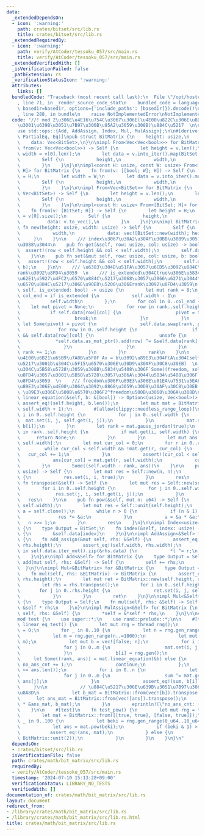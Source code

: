 ```yaml
---
data:
  _extendedDependsOn:
  - icon: ':warning:'
    path: crates/bitset/src/lib.rs
    title: crates/bitset/src/lib.rs
  _extendedRequiredBy:
  - icon: ':warning:'
    path: verify/AtCoder/tessoku_057/src/main.rs
    title: verify/AtCoder/tessoku_057/src/main.rs
  _extendedVerifiedWith: []
  _isVerificationFailed: false
  _pathExtension: rs
  _verificationStatusIcon: ':warning:'
  attributes:
    links: []
  bundledCode: "Traceback (most recent call last):\n  File \"/opt/hostedtoolcache/Python/3.10.14/x64/lib/python3.10/site-packages/onlinejudge_verify/documentation/build.py\"\
    , line 71, in _render_source_code_stat\n    bundled_code = language.bundle(stat.path,\
    \ basedir=basedir, options={'include_paths': [basedir]}).decode()\n  File \"/opt/hostedtoolcache/Python/3.10.14/x64/lib/python3.10/site-packages/onlinejudge_verify/languages/rust.py\"\
    , line 288, in bundle\n    raise NotImplementedError\nNotImplementedError\n"
  code: "//! mod 2\u306E\u4E16\u754C\u3067\u306E(\u4E00\u822C\u306E\u8DB3\u3057\u7B97\
    \u3001\u639B\u3051\u7B97\u306B\u95A2\u3059\u308B)\u884C\u5217  \n\nuse bitset::BitSet;\n\
    use std::ops::{Add, AddAssign, Index, Mul, MulAssign};\n\n#[derive(Debug, Clone,\
    \ PartialEq, Eq)]\npub struct BitMatrix {\n    height: usize,\n    width: usize,\n\
    \    data: Vec<BitSet>,\n}\n\nimpl From<Vec<Vec<bool>>> for BitMatrix {\n    fn\
    \ from(v: Vec<Vec<bool>>) -> Self {\n        let height = v.len();\n        let\
    \ width = v[0].len();\n        let data = v.into_iter().map(BitSet::from).collect();\n\
    \        Self {\n            height,\n            width,\n            data,\n\
    \        }\n    }\n}\n\nimpl<const H: usize, const W: usize> From<[[bool; W];\
    \ H]> for BitMatrix {\n    fn from(v: [[bool; W]; H]) -> Self {\n        let height\
    \ = H;\n        let width = W;\n        let data = v.into_iter().map(BitSet::from).collect();\n\
    \        Self {\n            height,\n            width,\n            data,\n\
    \        }\n    }\n}\n\nimpl From<Vec<BitSet>> for BitMatrix {\n    fn from(v:\
    \ Vec<BitSet>) -> Self {\n        let height = v.len();\n        let width = v[0].size();\n\
    \        Self {\n            height,\n            width,\n            data: v,\n\
    \        }\n    }\n}\n\nimpl<const H: usize> From<[BitSet; H]> for BitMatrix {\n\
    \    fn from(v: [BitSet; H]) -> Self {\n        let height = H;\n        let width\
    \ = v[0].size();\n        Self {\n            height,\n            width,\n  \
    \          data: v.to_vec(),\n        }\n    }\n}\n\nimpl BitMatrix {\n    pub\
    \ fn new(height: usize, width: usize) -> Self {\n        Self {\n            height,\n\
    \            width,\n            data: vec![BitSet::new(width); height],\n   \
    \     }\n    }\n\n    /// index\u3067\u30A2\u30AF\u30BB\u30B9\u3057\u3066\u3082\
    \u3088\u3044\n    pub fn get(&self, row: usize, col: usize) -> bool {\n      \
    \  assert!(row < self.height && col < self.width);\n        self.data[row][col]\n\
    \    }\n\n    pub fn set(&mut self, row: usize, col: usize, b: bool) {\n     \
    \   assert!(row < self.height && col < self.width);\n        self.data[row].set(col,\
    \ b);\n    }\n\n    /// \u6383\u304D\u51FA\u3057\u6CD5\u3092\u884C\u3044\u3001\
    rank\u3092\u8FD4\u3059  \n    /// is_extended\u304Ctrue\u306E\u5834\u5408\u306F\
    \u62E1\u5927\u4FC2\u6570\u884C\u5217\u3068\u3057\u3066\u6271\u3044\u3001\u4FC2\
    \u6570\u884C\u5217\u306E\u90E8\u5206\u306Erank\u3092\u8FD4\u3059\n    pub fn gauss_jordan(&mut\
    \ self, is_extended: bool) -> usize {\n        let mut rank = 0;\n        let\
    \ col_end = if is_extended {\n            self.width - 1\n        } else {\n \
    \           self.width\n        };\n        for col in 0..col_end {\n        \
    \    let mut pivot = None;\n            for row in rank..self.height {\n     \
    \           if self.data[row][col] {\n                    pivot = Some(row);\n\
    \                    break;\n                }\n            }\n            if\
    \ let Some(pivot) = pivot {\n                self.data.swap(rank, pivot);\n  \
    \              for row in 0..self.height {\n                    if row != rank\
    \ && self.data[row][col] {\n                        unsafe {\n               \
    \             *self.data.as_mut_ptr().add(row) ^= &self.data[rank];\n        \
    \                }\n                    }\n                }\n               \
    \ rank += 1;\n            }\n        }\n        rank\n    }\n\n    /// \u9023\u7ACB\
    \u4E00\u6B21\u65B9\u7A0B\u5F0F Ax = b\u3092\u89E3\u304F(A\u304Cself\u306E\u884C\
    \u5217\u3001b\u304C\u5F15\u6570\u306E\u30D9\u30AF\u30C8\u30EB)  \n    /// \u89E3\
    \u304C\u5B58\u5728\u3059\u308B\u5834\u5408\u306F`Some((freedom, solution))`\u3092\
    \u8FD4\u3057\u3001\u5B58\u5728\u3057\u306A\u3044\u5834\u5408\u306F`None`\u3092\
    \u8FD4\u3059  \n    /// freedom\u306F\u89E3\u306E\u81EA\u7531\u5EA6\u3001solution\u306F\
    \u89E3\u306E\u4E00\u3064\u3092\u8868\u3059\u30D9\u30AF\u30C8\u30EB  \n    ///\
    \ \u89E3\u306E\u500B\u6570\u306F2^freedom\u500B\u3068\u306A\u308B\n    pub fn\
    \ linear_equation(&self, b: &[bool]) -> Option<(usize, Vec<bool>)> {\n       \
    \ assert_eq!(self.height, b.len());\n        let mut mat = BitMatrix::new(self.height,\
    \ self.width + 1);\n        #[allow(clippy::needless_range_loop)]\n        for\
    \ i in 0..self.height {\n            for j in 0..self.width {\n              \
    \  mat.set(i, j, self.get(i, j));\n            }\n            mat.set(i, self.width,\
    \ b[i]);\n        }\n        let rank = mat.gauss_jordan(true);\n        for i\
    \ in rank..self.height {\n            if mat.get(i, self.width) {\n          \
    \      return None;\n            }\n        }\n        let mut ans = vec![false;\
    \ self.width];\n        let mut cur_col = 0;\n        for r in 0..rank {\n   \
    \         while cur_col < self.width && !mat.get(r, cur_col) {\n             \
    \   cur_col += 1;\n            }\n            assert!(cur_col < self.width);\n\
    \            ans[cur_col] = mat.get(r, self.width);\n            cur_col += 1;\n\
    \        }\n        Some((self.width - rank, ans))\n    }\n\n    pub fn unit(n:\
    \ usize) -> Self {\n        let mut res = Self::new(n, n);\n        for i in 0..n\
    \ {\n            res.set(i, i, true);\n        }\n        res\n    }\n\n    pub\
    \ fn transpose(&self) -> Self {\n        let mut res = Self::new(self.width, self.height);\n\
    \        for i in 0..self.height {\n            for j in 0..self.width {\n   \
    \             res.set(j, i, self.get(i, j));\n            }\n        }\n     \
    \   res\n    }\n\n    pub fn pow(&self, mut n: u64) -> Self {\n        assert_eq!(self.height,\
    \ self.width);\n        let mut res = Self::unit(self.height);\n        let mut\
    \ a = self.clone();\n        while n > 0 {\n            if (n & 1) == 1 {\n  \
    \              res *= &a;\n            }\n            a = &a * &a;\n         \
    \   n >>= 1;\n        }\n        res\n    }\n}\n\nimpl Index<usize> for BitMatrix\
    \ {\n    type Output = BitSet;\n    fn index(&self, index: usize) -> &Self::Output\
    \ {\n        &self.data[index]\n    }\n}\n\nimpl AddAssign<&Self> for BitMatrix\
    \ {\n    fn add_assign(&mut self, rhs: &Self) {\n        assert_eq!(self.height,\
    \ rhs.height);\n        assert_eq!(self.width, rhs.width);\n        for (l, r)\
    \ in self.data.iter_mut().zip(&rhs.data) {\n            *l ^= r;\n        }\n\
    \    }\n}\n\nimpl Add<&Self> for BitMatrix {\n    type Output = Self;\n    fn\
    \ add(mut self, rhs: &Self) -> Self {\n        self += rhs;\n        self\n  \
    \  }\n}\n\nimpl Mul<&BitMatrix> for &BitMatrix {\n    type Output = BitMatrix;\n\
    \    fn mul(self, rhs: &BitMatrix) -> BitMatrix {\n        assert_eq!(self.width,\
    \ rhs.height);\n        let mut ret = BitMatrix::new(self.height, rhs.width);\n\
    \        let rhs = rhs.transpose();\n        for i in 0..self.height {\n     \
    \       for j in 0..rhs.height {\n                ret.set(i, j, self.data[i].dot(&rhs.data[j]));\n\
    \            }\n        }\n        ret\n    }\n}\n\nimpl Mul<&Self> for BitMatrix\
    \ {\n    type Output = Self;\n    fn mul(self, rhs: &Self) -> Self {\n       \
    \ &self * rhs\n    }\n}\n\nimpl MulAssign<&Self> for BitMatrix {\n    fn mul_assign(&mut\
    \ self, rhs: &Self) {\n        *self = &*self * rhs;\n    }\n}\n\n#[cfg(test)]\n\
    mod test {\n    use super::*;\n    use rand::prelude::*;\n\n    #[test]\n    fn\
    \ linear_eq_test() {\n        let mut rng = thread_rng();\n        let mut no_ans_cnt\
    \ = 0;\n        for _ in 0..10 {\n            let n = rng.gen_range(1..=1000);\n\
    \            let m = rng.gen_range(n..=1000);\n            let mut mat = BitMatrix::new(n,\
    \ m);\n            let mut b = vec![false; n];\n            for i in 0..n {\n\
    \                for j in 0..m {\n                    mat.set(i, j, rng.gen());\n\
    \                }\n                b[i] = rng.gen();\n            }\n       \
    \     let Some((rank, ans)) = mat.linear_equation(&b) else {\n               \
    \ no_ans_cnt += 1;\n                continue;\n            };\n            assert!(rank\
    \ <= ans.len());\n            for i in 0..n {\n                let mut sum = false;\n\
    \                for j in 0..m {\n                    sum ^= mat.get(i, j) &&\
    \ ans[j];\n                }\n                assert_eq!(sum, b[i]);\n       \
    \     }\n\n            // \u884C\u5217\u306E\u639B\u3051\u7B97\u3067\u3082\u78BA\
    \u8A8D\n            let b_mat = BitMatrix::from(vec![b]).transpose();\n      \
    \      let ans_mat = BitMatrix::from(vec![ans]).transpose();\n            assert_eq!(mat\
    \ * &ans_mat, b_mat);\n        }\n        eprintln!(\"no_ans_cnt: {}\", no_ans_cnt);\n\
    \    }\n\n    #[test]\n    fn test_pow() {\n        let mut rng = thread_rng();\n\
    \        let mat = BitMatrix::from([[true, true], [false, true]]);\n        for\
    \ _ in 0..100 {\n            let beki = rng.gen_range(0_u64..10_u64.pow(18));\n\
    \            let ans = mat.pow(beki);\n            if (beki & 1) > 0 {\n     \
    \           assert_eq!(ans, mat);\n            } else {\n                assert_eq!(ans,\
    \ BitMatrix::unit(2));\n            }\n        }\n    }\n}\n"
  dependsOn:
  - crates/bitset/src/lib.rs
  isVerificationFile: false
  path: crates/math/bit_matrix/src/lib.rs
  requiredBy:
  - verify/AtCoder/tessoku_057/src/main.rs
  timestamp: '2024-07-10 15:13:28+09:00'
  verificationStatus: LIBRARY_NO_TESTS
  verifiedWith: []
documentation_of: crates/math/bit_matrix/src/lib.rs
layout: document
redirect_from:
- /library/crates/math/bit_matrix/src/lib.rs
- /library/crates/math/bit_matrix/src/lib.rs.html
title: crates/math/bit_matrix/src/lib.rs
---
```

